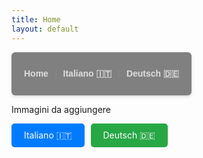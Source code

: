 ```yaml
---
title: Home
layout: default
---
```


<nav style="
background-color: grey;
padding: 12px 20px;
border-radius: 6px;
font-family: Arial, sans-serif;
box-shadow: 0 2px 5px rgba(0,0,0,0.15);
display: inline-flex;
gap: 10px;
align-items: center;
">
<a href="{{ site.baseurl }}/" style="
color: #ddd;
text-decoration: none;
font-weight: 600;
transition: color 0.3s ease;
" onmouseover="this.style.color='#f0a500'" onmouseout="this.style.color='#ddd'">Home</a>

<span style="color: #888;">|</span>

<a href="{{ site.baseurl }}/italiano/" style="
color: #ddd;
text-decoration: none;
font-weight: 600;
transition: color 0.3s ease;
" onmouseover="this.style.color='#f0a500'" onmouseout="this.style.color='#ddd'">Italiano 🇮🇹</a>

<span style="color: #888;">|</span>

<a href="{{ site.baseurl }}/deutsch/" style="
color: #ddd;
text-decoration: none;
font-weight: 600;
transition: color 0.3s ease;
" onmouseover="this.style.color='#f0a500'" onmouseout="this.style.color='#ddd'">Deutsch 🇩🇪</a>
</nav>


Immagini da aggiungere

<div style="display: flex; gap: 10px;">
  <a href="{{ site.baseurl }}/italiano/" style="padding: 10px 20px; background-color: #007bff; color: white; text-decoration: none; border-radius: 5px;">Italiano 🇮🇹</a>
  <a href="{{ site.baseurl }}/deutsch/" style="padding: 10px 20px; background-color: #28a745; color: white; text-decoration: none; border-radius: 5px;">Deutsch 🇩🇪</a>
</div>
